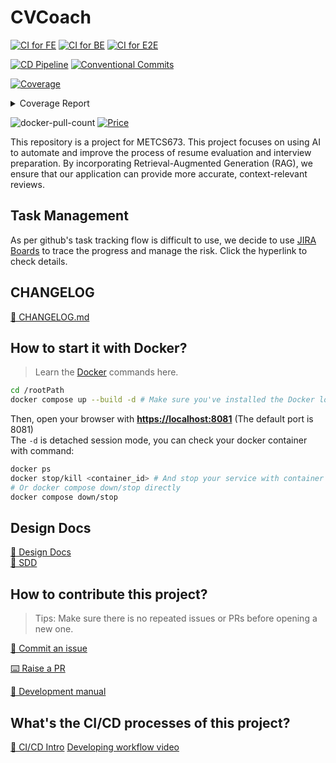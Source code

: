 # CVCoach

[![CI for FE](https://github.com/BUMETCS673/seprojects-cs673a2f24_team5/actions/workflows/ci_fe.yml/badge.svg)](https://github.com/BUMETCS673/seprojects-cs673a2f24_team5/actions/workflows/ci_fe.yml)
[![CI for BE](https://github.com/BUMETCS673/seprojects-cs673a2f24_team5/actions/workflows/ci_be.yml/badge.svg)](https://github.com/BUMETCS673/seprojects-cs673a2f24_team5/actions/workflows/ci_be.yml)
[![CI for E2E](https://github.com/BUMETCS673/seprojects-cs673a2f24_team5/actions/workflows/ci_e2e.yml/badge.svg)](https://github.com/BUMETCS673/seprojects-cs673a2f24_team5/actions/workflows/ci_e2e.yml)

[![CD Pipeline](https://github.com/BUMETCS673/seprojects-cs673a2f24_team5/actions/workflows/cd.yml/badge.svg)](https://github.com/BUMETCS673/seprojects-cs673a2f24_team5/actions/workflows/cd.yml)
[![Conventional Commits](https://img.shields.io/badge/Conventional%20Commits-1.0.0-%23FE5196?logo=conventionalcommits&logoColor=white)](https://conventionalcommits.org)

<!-- Pytest Coverage Comment:Begin -->

<a href="https://github.com/Stanford997/seprojects-cs673a2f24_team5/blob/main/README.md"><img alt="Coverage" src="https://img.shields.io/badge/Coverage-38%25-red.svg" /></a><details><summary>Coverage Report </summary><table><tr><th>File</th><th>Stmts</th><th>Miss</th><th>Cover</th><th>Missing</th></tr><tbody><tr><td><a href="https://github.com/Stanford997/seprojects-cs673a2f24_team5/blob/main/app.py">app.py</a></td><td>85</td><td>36</td><td>58%</td><td><a href="https://github.com/Stanford997/seprojects-cs673a2f24_team5/blob/main/app.py#L34-L35">34&ndash;35</a>, <a href="https://github.com/Stanford997/seprojects-cs673a2f24_team5/blob/main/app.py#L40-L48">40&ndash;48</a>, <a href="https://github.com/Stanford997/seprojects-cs673a2f24_team5/blob/main/app.py#L52-L82">52&ndash;82</a>, <a href="https://github.com/Stanford997/seprojects-cs673a2f24_team5/blob/main/app.py#L88">88</a>, <a href="https://github.com/Stanford997/seprojects-cs673a2f24_team5/blob/main/app.py#L92">92</a>, <a href="https://github.com/Stanford997/seprojects-cs673a2f24_team5/blob/main/app.py#L97">97</a>, <a href="https://github.com/Stanford997/seprojects-cs673a2f24_team5/blob/main/app.py#L101">101</a>, <a href="https://github.com/Stanford997/seprojects-cs673a2f24_team5/blob/main/app.py#L112">112</a>, <a href="https://github.com/Stanford997/seprojects-cs673a2f24_team5/blob/main/app.py#L117">117</a>, <a href="https://github.com/Stanford997/seprojects-cs673a2f24_team5/blob/main/app.py#L119">119</a>, <a href="https://github.com/Stanford997/seprojects-cs673a2f24_team5/blob/main/app.py#L124">124</a>, <a href="https://github.com/Stanford997/seprojects-cs673a2f24_team5/blob/main/app.py#L128">128</a>, <a href="https://github.com/Stanford997/seprojects-cs673a2f24_team5/blob/main/app.py#L136">136</a></td></tr><tr><td colspan="5"><b>modules</b></td></tr><tr><td>&nbsp; &nbsp;<a href="https://github.com/Stanford997/seprojects-cs673a2f24_team5/blob/main/modules/evaluator.py">evaluator.py</a></td><td>56</td><td>14</td><td>75%</td><td><a href="https://github.com/Stanford997/seprojects-cs673a2f24_team5/blob/main/modules/evaluator.py#L96-L97">96&ndash;97</a>, <a href="https://github.com/Stanford997/seprojects-cs673a2f24_team5/blob/main/modules/evaluator.py#L104-L122">104&ndash;122</a></td></tr><tr><td>&nbsp; &nbsp;<a href="https://github.com/Stanford997/seprojects-cs673a2f24_team5/blob/main/modules/parser.py">parser.py</a></td><td>12</td><td>9</td><td>25%</td><td><a href="https://github.com/Stanford997/seprojects-cs673a2f24_team5/blob/main/modules/parser.py#L9-L16">9&ndash;16</a>, <a href="https://github.com/Stanford997/seprojects-cs673a2f24_team5/blob/main/modules/parser.py#L20">20</a></td></tr><tr><td>&nbsp; &nbsp;<a href="https://github.com/Stanford997/seprojects-cs673a2f24_team5/blob/main/modules/upload.py">upload.py</a></td><td>23</td><td>3</td><td>87%</td><td><a href="https://github.com/Stanford997/seprojects-cs673a2f24_team5/blob/main/modules/upload.py#L23">23</a>, <a href="https://github.com/Stanford997/seprojects-cs673a2f24_team5/blob/main/modules/upload.py#L39-L40">39&ndash;40</a></td></tr><tr><td colspan="5"><b>preprocess</b></td></tr><tr><td>&nbsp; &nbsp;<a href="https://github.com/Stanford997/seprojects-cs673a2f24_team5/blob/main/preprocess/extract_job_keywords.py">extract_job_keywords.py</a></td><td>77</td><td>77</td><td>0%</td><td><a href="https://github.com/Stanford997/seprojects-cs673a2f24_team5/blob/main/preprocess/extract_job_keywords.py#L5-L191">5&ndash;191</a></td></tr><tr><td>&nbsp; &nbsp;<a href="https://github.com/Stanford997/seprojects-cs673a2f24_team5/blob/main/preprocess/gpt_evalution.py">gpt_evalution.py</a></td><td>51</td><td>51</td><td>0%</td><td><a href="https://github.com/Stanford997/seprojects-cs673a2f24_team5/blob/main/preprocess/gpt_evalution.py#L7-L151">7&ndash;151</a></td></tr><tr><td><b>TOTAL</b></td><td><b>304</b></td><td><b>190</b></td><td><b>38%</b></td><td>&nbsp;</td></tr></tbody></table></details>

<!-- Pytest Coverage Comment:End -->

<p>
  <!-- <img src="https://img.shields.io/github/license/BUMETCS673/seprojects-cs673a2f24_team5" alt="license"/> -->
  <img src="https://img.shields.io/docker/pulls/adamma1024/cvcoach_web" alt="docker-pull-count" />
  <a href="https://img.shields.io/badge/price-free-ff69b4"><img alt="Price" src="https://img.shields.io/badge/price-free-ff69b4?style=flat-square" /></a>
</p>

This repository is a project for METCS673. This project focuses on using AI to automate and improve the process of resume evaluation and interview preparation. By incorporating Retrieval-Augmented Generation (RAG), we ensure that our application can provide more accurate, context-relevant reviews.

## Task Management

As per github's task tracking flow is difficult to use, we decide to use [JIRA Boards](https://bu-cs673a2f24-team-5.atlassian.net/jira/software/projects/SCRUM/boards/1) to trace the progress and manage the risk. Click the hyperlink to check details.

## CHANGELOG

[📖 CHANGELOG.md](./CHANGELOG.md)

## How to start it with Docker?

> Learn the [Docker](https://www.docker.com/) commands here.

```bash
cd /rootPath
docker compose up --build -d # Make sure you've installed the Docker locally.
```

Then, open your browser with **<https://localhost:8081>** (The default port is 8081)  
The `-d` is detached session mode, you can check your docker container with command:  

```bash
docker ps
docker stop/kill <container_id> # And stop your service with container id
# Or docker compose down/stop directly
docker compose down/stop
```

## Design Docs

[📖 Design Docs](./doc/designs.md)  
[📖 SDD](https://docs.google.com/document/d/1EPiaG6P9PN608ExKb6kGQkfQGTZQFpuxr1Ox6fWw7uM/edit?usp=sharing)  

## How to contribute this project?

> Tips: Make sure there is no repeated issues or PRs before opening a new one.

[🎤 Commit an issue](https://github.com/BUMETCS673/seprojects-cs673a2f24_team5/issues/new/choose)  

[⌨️ Raise a PR](https://github.com/BUMETCS673/seprojects-cs673a2f24_team5/pulls)  

[📖 Development manual](./doc/development_manual.md)  

## What's the CI/CD processes of this project?

[📔 CI/CD Intro](./doc/CICD.md)
[Developing workflow video](https://youtu.be/4Cvv7j7-0zw)
